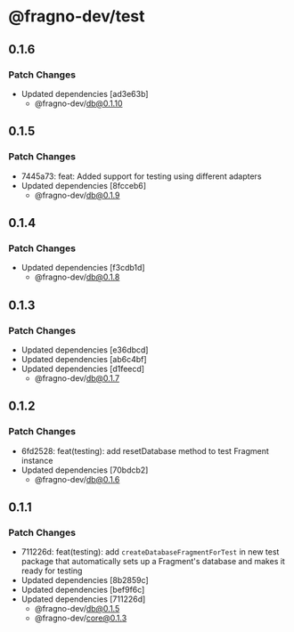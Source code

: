 # @fragno-dev/test

## 0.1.6

### Patch Changes

- Updated dependencies [ad3e63b]
  - @fragno-dev/db@0.1.10

## 0.1.5

### Patch Changes

- 7445a73: feat: Added support for testing using different adapters
- Updated dependencies [8fcceb6]
  - @fragno-dev/db@0.1.9

## 0.1.4

### Patch Changes

- Updated dependencies [f3cdb1d]
  - @fragno-dev/db@0.1.8

## 0.1.3

### Patch Changes

- Updated dependencies [e36dbcd]
- Updated dependencies [ab6c4bf]
- Updated dependencies [d1feecd]
  - @fragno-dev/db@0.1.7

## 0.1.2

### Patch Changes

- 6fd2528: feat(testing): add resetDatabase method to test Fragment instance
- Updated dependencies [70bdcb2]
  - @fragno-dev/db@0.1.6

## 0.1.1

### Patch Changes

- 711226d: feat(testing): add `createDatabaseFragmentForTest` in new test package that automatically
  sets up a Fragment's database and makes it ready for testing
- Updated dependencies [8b2859c]
- Updated dependencies [bef9f6c]
- Updated dependencies [711226d]
  - @fragno-dev/db@0.1.5
  - @fragno-dev/core@0.1.3
